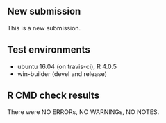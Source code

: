 ## New submission
This is a  new submission. 

## Test environments
* ubuntu 16.04 (on travis-ci), R 4.0.5
* win-builder (devel and release)


## R CMD check results
There were NO ERRORs, NO WARNINGs, NO NOTES. 
